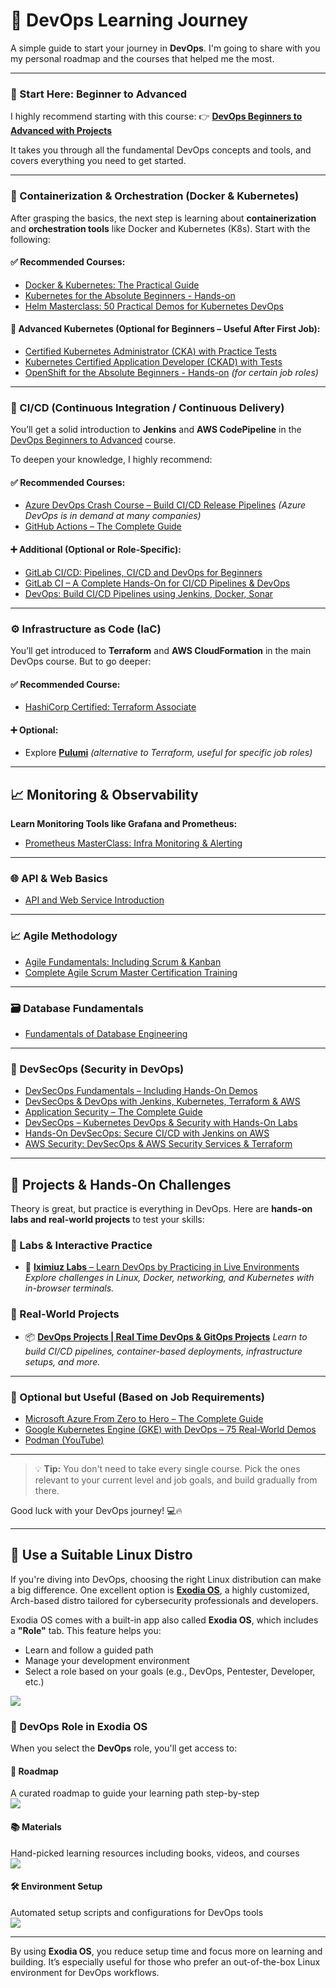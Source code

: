 # 🚀 DevOps Learning Journey

A simple guide to start your journey in **DevOps**. I'm going to share with you my personal roadmap and the courses that helped me the most.

---

### 📘 Start Here: Beginner to Advanced

I highly recommend starting with this course:
👉 [**DevOps Beginners to Advanced with Projects**](https://www.udemy.com/course/decodingdevops)

It takes you through all the fundamental DevOps concepts and tools, and covers everything you need to get started.

---

### 🐳 Containerization & Orchestration (Docker & Kubernetes)

After grasping the basics, the next step is learning about **containerization** and **orchestration tools** like Docker and Kubernetes (K8s). Start with the following:

#### ✅ Recommended Courses:

* [Docker & Kubernetes: The Practical Guide](https://www.udemy.com/course/docker-kubernetes-the-practical-guide)
* [Kubernetes for the Absolute Beginners - Hands-on](https://www.udemy.com/course/learn-kubernetes)
* [Helm Masterclass: 50 Practical Demos for Kubernetes DevOps](https://www.udemy.com/course/helm-masterclass-50-practical-demos-for-kubernetes-devops)

#### 🔁 Advanced Kubernetes (Optional for Beginners – Useful After First Job):

* [Certified Kubernetes Administrator (CKA) with Practice Tests](https://www.udemy.com/course/certified-kubernetes-administrator-with-practice-tests)
* [Kubernetes Certified Application Developer (CKAD) with Tests](https://www.udemy.com/course/certified-kubernetes-application-developer)
* [OpenShift for the Absolute Beginners - Hands-on](https://www.udemy.com/course/learn-openshift) *(for certain job roles)*

---

### 🔄 CI/CD (Continuous Integration / Continuous Delivery)

You’ll get a solid introduction to **Jenkins** and **AWS CodePipeline** in the [DevOps Beginners to Advanced](https://www.udemy.com/course/decodingdevops) course.

To deepen your knowledge, I highly recommend:

#### ✅ Recommended Courses:

* [Azure DevOps Crash Course – Build CI/CD Release Pipelines](https://www.udemy.com/course/azure-devops-fundamental) *(Azure DevOps is in demand at many companies)*
* [GitHub Actions – The Complete Guide](https://www.udemy.com/course/github-actions-the-complete-guide)

#### ➕ Additional (Optional or Role-Specific):

* [GitLab CI/CD: Pipelines, CI/CD and DevOps for Beginners](https://www.udemy.com/course/gitlab-ci-pipelines-ci-cd-and-devops-for-beginners)
* [GitLab CI – A Complete Hands-On for CI/CD Pipelines & DevOps](https://www.udemy.com/course/gitlab-cicd-course)
* [DevOps: Build CI/CD Pipelines using Jenkins, Docker, Sonar](https://www.udemy.com/course/devops-cicd-with-jenkins-maven-gradle-sonarqube-docker-ansible)

---

### ⚙️ Infrastructure as Code (IaC)

You’ll get introduced to **Terraform** and **AWS CloudFormation** in the main DevOps course. But to go deeper:

#### ✅ Recommended Course:

* [HashiCorp Certified: Terraform Associate](https://www.udemy.com/course/terraform-beginner-to-advanced)

#### ➕ Optional:

* Explore [**Pulumi**](https://www.pulumi.com) *(alternative to Terraform, useful for specific job roles)*

---

## 📈 Monitoring & Observability

**Learn Monitoring Tools like Grafana and Prometheus:**
- [Prometheus MasterClass: Infra Monitoring & Alerting](https://www.udemy.com/course/prometheus-monitoring)

---

### 🌐 API & Web Basics

* [API and Web Service Introduction](https://www.udemy.com/course/api-and-web-service-introduction)

---

### 📈 Agile Methodology

* [Agile Fundamentals: Including Scrum & Kanban](https://www.udemy.com/course/agile-fundamentals-scrum-kanban-scrumban/)
* [Complete Agile Scrum Master Certification Training](https://www.udemy.com/course/complete-agile-scrum-master-training-exam-simulator/)

---

### 🗃️ Database Fundamentals

* [Fundamentals of Database Engineering](https://www.udemy.com/course/database-engines-crash-course)

---

### 🔐 DevSecOps (Security in DevOps)

* [DevSecOps Fundamentals – Including Hands-On Demos](https://www.udemy.com/course/devsecops-fundamentals)
* [DevSecOps & DevOps with Jenkins, Kubernetes, Terraform & AWS](https://www.udemy.com/course/devsecops-with-terraform-kubernetes-jenkins-aws)
* [Application Security – The Complete Guide](https://www.udemy.com/course/application-security-the-complete-guide)
* [DevSecOps – Kubernetes DevOps & Security with Hands-On Labs](https://www.udemy.com/course/kubernetes-devsecops)
* [Hands-On DevSecOps: Secure CI/CD with Jenkins on AWS](https://www.udemy.com/course/devsecops-with-sast-sca-dast)
* [AWS Security: DevSecOps & AWS Security Services & Terraform](https://www.udemy.com/course/devsecops-in-aws-and-aws-security-services-asecurityguru)

---

## 🧪 Projects & Hands-On Challenges

Theory is great, but practice is everything in DevOps. Here are **hands-on labs and real-world projects** to test your skills:

### 🧰 Labs & Interactive Practice

* 🔗 [**Iximiuz Labs** – Learn DevOps by Practicing in Live Environments](https://labs.iximiuz.com)
  *Explore challenges in Linux, Docker, networking, and Kubernetes with in-browser terminals.*

### 🔨 Real-World Projects

* 📦 [**DevOps Projects | Real Time DevOps & GitOps Projects**](https://www.udemy.com/course/devopsprojects)
  *Learn to build CI/CD pipelines, container-based deployments, infrastructure setups, and more.*

---

### 🎯 Optional but Useful (Based on Job Requirements)

* [Microsoft Azure From Zero to Hero – The Complete Guide](https://www.udemy.com/course/microsoft-azure-from-zero-to-hero-the-complete-guide)
* [Google Kubernetes Engine (GKE) with DevOps – 75 Real-World Demos](https://www.udemy.com/course/gcp-google-kubernetes-engine-gke-with-devops)
* [Podman (YouTube)](https://www.youtube.com/watch?v=YXfA5O5Mr18&ab_channel=AmadeusforDevelopers)

---

> 💡 **Tip:** You don't need to take every single course. Pick the ones relevant to your current level and job goals, and build gradually from there.

Good luck with your DevOps journey! 💻🔥

---

## 🐧 Use a Suitable Linux Distro

If you're diving into DevOps, choosing the right Linux distribution can make a big difference. One excellent option is [**Exodia OS**](https://exodia-os.github.io/), a highly customized, Arch-based distro tailored for cybersecurity professionals and developers.

Exodia OS comes with a built-in app also called **Exodia OS**, which includes a **"Role"** tab. This feature helps you:

- Learn and follow a guided path
- Manage your development environment
- Select a role based on your goals (e.g., DevOps, Pentester, Developer, etc.)

![](./imgs/role.png)

### 👤 DevOps Role in Exodia OS

When you select the **DevOps** role, you'll get access to:

#### 📌 Roadmap
A curated roadmap to guide your learning path step-by-step  
![](./imgs/roadmap.png)

#### 📚 Materials
Hand-picked learning resources including books, videos, and courses  
![](./imgs/materials.png)

#### 🛠 Environment Setup
Automated setup scripts and configurations for DevOps tools  
![](./imgs/env.png)

---

By using **Exodia OS**, you reduce setup time and focus more on learning and building. It’s especially useful for those who prefer an out-of-the-box Linux environment for DevOps workflows.

